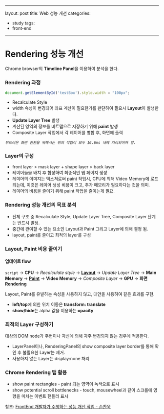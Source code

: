 
---
layout: post
title: Web 성능 개선
categories:
  - study
tags:
  - front-end
---


# Rendering  성능 개선

Chrome browser의 **Timeline Panel**을 이용하여 분석을 한다.



### Rendering 과정

```javascript
document.getElementById('testBox').style.width = "100px";
```

- Recalculate Style
- width 속성이 변경되어 좌표 계산이 필요한가를 판단하여 필요시 **Layout**이 발생한다.
- **Update Layer Tree** 발생
- 계산된 영역의 정보를 비트맵으로 저장하기 위해 **paint** 발생
- Composite Layer 작업에서 각 레이어를 병합 후, 화면에 출력

*`부드러운 화면 전환을 위해서는 위의 작업이 모두 16.6ms 내에 처리되어야 함.`*

### Layer의 구성

- front layer > mask layer + shape layer > back layer
- 레이어들을 배치 후 합성하여 최종적인 웹 페이지 생성
- 레이어의 이미지는 텍스쳐로써 paint 작업시, CPU에 의해 Video Memory에 로드 되는데, 이것은 레이어 생성 비용이 크고, 추가 메모리가 필요하다는 것을 의미.
- 레이어의 비용을 줄이기 위해 paint 작업을 줄이는게 필요.

### Rendering 성능 개선의 목표 분석

- 전체 구조 중 Recalculate Style, Update Layer Tree, Composite Layer 단계는 반드시 발생.
- 중간에 관여할 수 있는 요소인 Layout과 Paint 그리고 Layer에 의해 결정 됨.
- layout, paint를 줄이고 최적의 layer를 구성

### Layout, Paint 비용 줄이기

#### 업데이트 flow

`script` -> **CPU** -> *Recalculate style* -> **<u>Layout</u>** -> *Update Layer Tree* -> **Main Memory** -> **<u>Paint</u>** -> **Video Memory** -> *Composite Layer* -> **GPU** -> **화면 Rendering**

Layout, Paint를 유발하는 속성을 사용하지 않고, 대안을 사용하여 같은 효과를 구현.

- **left/top**에 의한 위치 이동은 **transform: translate**
- **show/hide**는 alpha 값을 이용하는 **opacity**

### 최적의 Layer 구성하기

대상의 DOM node가 주변이나 자신에 의해 자주 변경되지 않는 경우에 적용한다.

- LayerPanel이나, RenderingPanel의 show composite layer border를 통해 확인 후 불필요한 Layer는 제거.
- 사용하지 않는 Layer는 display:none 처리



### Chrome Rendering 탭 활용

- show paint rectangles - paint 되는 영역이 녹색으로 표시
- show potential scroll bottlenecks - touch, mousewheel과 같이 스크롤에 영향을 미치는 이벤트 핸들러 표시



참조: [FrontEnd 개발자가 수행하는 성능 개선 작업 - 손찬욱](https://sculove.github.io/slides/improveBrowserRendering/#/)


